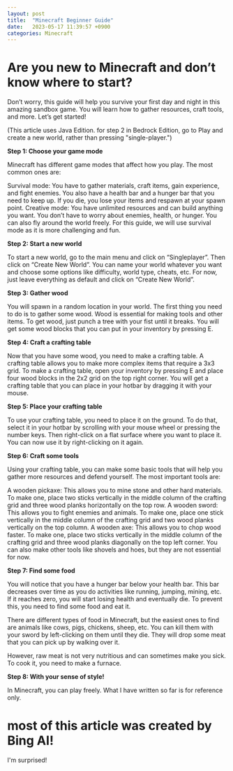 ```yaml
---
layout: post
title:  "Minecraft Beginner Guide"
date:   2023-05-17 11:39:57 +0900
categories: Minecraft
---
```


# Are you new to Minecraft and don’t know where to start?
 Don’t worry, this guide will help you survive your first day and night in this amazing sandbox game. You will learn how to gather resources, craft tools, and more. Let’s get started!

(This article uses Java Edition. for step 2 in Bedrock Edition, go to Play and create a new world, rather than pressing "single-player.")

**Step 1: Choose your game mode**

Minecraft has different game modes that affect how you play. The most common ones are:

Survival mode: You have to gather materials, craft items, gain experience, and fight enemies. You also have a health bar and a hunger bar that you need to keep up. If you die, you lose your items and respawn at your spawn point.
Creative mode: You have unlimited resources and can build anything you want. You don’t have to worry about enemies, health, or hunger. You can also fly around the world freely.
For this guide, we will use survival mode as it is more challenging and fun.

**Step 2: Start a new world**

To start a new world, go to the main menu and click on “Singleplayer”. Then click on “Create New World”. You can name your world whatever you want and choose some options like difficulty, world type, cheats, etc. For now, just leave everything as default and click on “Create New World”.

**Step 3: Gather wood**

You will spawn in a random location in your world. The first thing you need to do is to gather some wood. Wood is essential for making tools and other items. To get wood, just punch a tree with your fist until it breaks. You will get some wood blocks that you can put in your inventory by pressing E.

**Step 4: Craft a crafting table**

Now that you have some wood, you need to make a crafting table. A crafting table allows you to make more complex items that require a 3x3 grid. To make a crafting table, open your inventory by pressing E and place four wood blocks in the 2x2 grid on the top right corner. You will get a crafting table that you can place in your hotbar by dragging it with your mouse.

**Step 5: Place your crafting table**

To use your crafting table, you need to place it on the ground. To do that, select it in your hotbar by scrolling with your mouse wheel or pressing the number keys. Then right-click on a flat surface where you want to place it. You can now use it by right-clicking on it again.

**Step 6: Craft some tools**

Using your crafting table, you can make some basic tools that will help you gather more resources and defend yourself. The most important tools are:

A wooden pickaxe: This allows you to mine stone and other hard materials. To make one, place two sticks vertically in the middle column of the crafting grid and three wood planks horizontally on the top row.
A wooden sword: This allows you to fight enemies and animals. To make one, place one stick vertically in the middle column of the crafting grid and two wood planks vertically on the top column.
A wooden axe: This allows you to chop wood faster. To make one, place two sticks vertically in the middle column of the crafting grid and three wood planks diagonally on the top left corner.
You can also make other tools like shovels and hoes, but they are not essential for now.

**Step 7: Find some food**

You will notice that you have a hunger bar below your health bar. This bar decreases over time as you do activities like running, jumping, mining, etc. If it reaches zero, you will start losing health and eventually die. To prevent this, you need to find some food and eat it.

There are different types of food in Minecraft, but the easiest ones to find are animals like cows, pigs, chickens, sheep, etc. You can kill them with your sword by left-clicking on them until they die. They will drop some meat that you can pick up by walking over it.

However, raw meat is not very nutritious and can sometimes make you sick. To cook it, you need to make a furnace.

**Step 8: With your sense of style!**

In Minecraft, you can play freely.
What I have written so far is for reference only.

# most of this article was created by Bing AI!
I'm surprised!